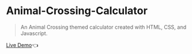 # Animal-Crossing-Calculator
> An Animal Crossing themed calculator created with HTML, CSS, and Javascript.

[Live Demo](https://tdanielles.github.io/animal-crossing-calculator/)👈
